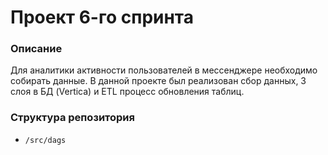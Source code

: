 # Проект 6-го спринта

### Описание
Для аналитики активности пользователей в мессенджере необходимо собирать данные. 
В данной проекте был реализован сбор данных, 3 слоя в БД (Vertica) и ETL процесс обновления таблиц.

### Структура репозитория
- `/src/dags`


